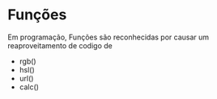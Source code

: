 # Funções

Em programação, Funções são reconhecidas por causar um reaproveitamento de codigo de

* rgb()
* hsl()
* url()
* calc()